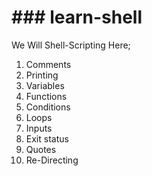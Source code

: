 # ### learn-shell ###

We Will Shell-Scripting Here;

1. Comments
2. Printing
3. Variables
4. Functions
5. Conditions
6. Loops
7. Inputs
8. Exit status
9. Quotes
10. Re-Directing

